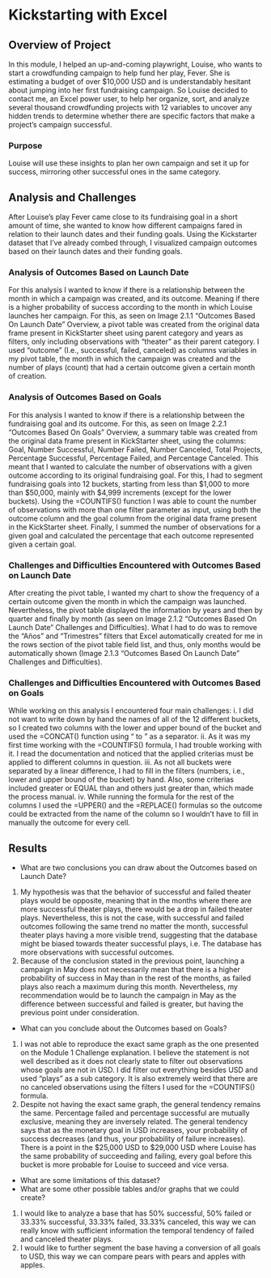 # Kickstarting with Excel

## Overview of Project
In this module, I helped an up-and-coming playwright, Louise, who wants to start a crowdfunding campaign to help fund her play, Fever. She is estimating a budget of over $10,000 USD and is understandably hesitant about jumping into her first fundraising campaign. So Louise decided to contact me, an Excel power user, to help her organize, sort, and analyze several thousand crowdfunding projects with 12 variables to uncover any hidden trends to determine whether there are specific factors that make a project’s campaign successful.

### Purpose
Louise will use these insights to plan her own campaign and set it up for success, mirroring other successful ones in the same category.

## Analysis and Challenges
After Louise’s play Fever came close to its fundraising goal in a short amount of time, she wanted to know how different campaigns fared in relation to their launch dates and their funding goals. Using the Kickstarter dataset that I’ve already combed through, I visualized campaign outcomes based on their launch dates and their funding goals.

### Analysis of Outcomes Based on Launch Date
For this analysis I wanted to know if there is a relationship between the month in which a campaign was created, and its outcome. Meaning if there is a higher probability of success according to the month in which Louise launches her campaign. For this, as seen on Image 2.1.1 “Outcomes Based On Launch Date” Overview, a pivot table was created from the original data frame present in KickStarter sheet using parent category and years as filters, only including observations with “theater” as their parent category. I used “outcome” (I.e., successful, failed, canceled) as columns variables in my pivot table, the month in which the campaign was created and the number of plays (count) that had a certain outcome given a certain month of creation.

### Analysis of Outcomes Based on Goals
For this analysis I wanted to know if there is a relationship between the fundraising goal and its outcome. For this, as seen on Image 2.2.1 “Outcomes Based On Goals” Overview, a summary table was created from the original data frame present in KickStarter sheet, using the columns: Goal, Number Successful, Number Failed, Number Canceled, Total Projects, Percentage Successful, Percentage Failed, and Percentage Canceled. This meant that I wanted to calculate the number of observations with a given outcome according to its original fundraising goal. For this, I had to segment fundraising goals into 12 buckets, starting from less than $1,000 to more than $50,000, mainly with $4,999 increments (except for the lower buckets). Using the =COUNTIFS() function I was able to count the number of observations with more than one filter parameter as input, using both the outcome column and the goal column from the original data frame present in the KickStarter sheet. Finally, I summed the number of observations for a given goal and calculated the percentage that each outcome represented given a certain goal.


### Challenges and Difficulties Encountered with Outcomes Based on Launch Date
After creating the pivot table, I wanted my chart to show the frequency of a certain outcome given the month in which the campaign was launched. Nevertheless, the pivot table displayed the information by years and then by quarter and finally by month (as seen on Image 2.1.2 “Outcomes Based On Launch Date” Challenges and Difficulties). What I had to do was to remove the “Años” and “Trimestres” filters that Excel automatically created for me in the rows section of the pivot table field list, and thus, only months would be automatically shown (Image 2.1.3 “Outcomes Based On Launch Date” Challenges and Difficulties).

### Challenges and Difficulties Encountered with Outcomes Based on Goals
While working on this analysis I encountered four main challenges:
i. I did not want to write down by hand the names of all of the 12 different buckets, so I
created two columns with the lower and upper bound of the bucket and used the =CONCAT() function using “ to ” as a separator.
ii. As it was my first time working with the =COUNTIFS() formula, I had trouble working with it. I read the documentation and noticed that the applied criterias must be applied to different columns in question.
iii. As not all buckets were separated by a linear difference, I had to fill in the filters (numbers, i.e., lower and upper bound of the bucket) by hand. Also, some criterias included greater or EQUAL than and others just greater than, which made the process manual.
iv. While running the formula for the rest of the columns I used the =UPPER() and the =REPLACE() formulas so the outcome could be extracted from the name of the column so I wouldn’t have to fill in manually the outcome for every cell.

## Results

- What are two conclusions you can draw about the Outcomes based on Launch Date?
1. My hypothesis was that the behavior of successful and failed theater plays would be opposite, meaning that in the months where there are more successful theater plays, there would be a drop in failed theater plays. Nevertheless, this is not the case, with successful and failed outcomes following the same trend no matter the month, successful theater plays having a more visible trend, suggesting that the database might be biased towards theater successful plays, i.e. The database has more
observations with successful outcomes.
2. Because of the conclusion stated in the previous point, launching a campaign in May
does not necessarily mean that there is a higher probability of success in May than in the rest of the months, as failed plays also reach a maximum during this month. Nevertheless, my recommendation would be to launch the campaign in May as the difference between successful and failed is greater, but having the previous point under consideration.

- What can you conclude about the Outcomes based on Goals?
1. I was not able to reproduce the exact same graph as the one presented on the Module 1 Challenge explanation. I believe the statement is not well described as it does not clearly state to filter out observations whose goals are not in USD. I did filter out everything besides USD and used “plays” as a sub category. It is also extremely weird that there are no canceled observations using the filters I used for the =COUNTIFS() formula.
2. Despite not having the exact same graph, the general tendency remains the same. Percentage failed and percentage successful are mutually exclusive, meaning they are inversely related. The general tendency says that as the monetary goal in USD increases, your probability of success decreases (and thus, your probability of failure increases). There is a point in the $25,000 USD to $29,000 USD where Louise has the same probability of succeeding and failing, every goal before this bucket is more probable for Louise to succeed and vice versa.

- What are some limitations of this dataset?
- What are some other possible tables and/or graphs that we could create?
1. I would like to analyze a base that has 50% successful, 50% failed or 33.33% successful, 33.33% failed, 33.33% canceled, this way we can really know with sufficient information the temporal tendency of failed and canceled theater plays.
2. I would like to further segment the base having a conversion of all goals to USD, this way we can compare pears with pears and apples with apples.

